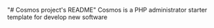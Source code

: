 "# Cosmos project's README"
Cosmos is a PHP administrator starter template for develop new software
